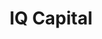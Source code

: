 ---
layout: firm_page
title: "IQ Capital"
id: "iqcapital.vc"
permalink: "/iqcapitaliqcapital.vc/"
website: "https://iqcapital.vc"
offices: "Cambridge (United Kingdom), London (United Kingdom)"
investment_stages: "Seed, Series A, Series B"
portfolio_companies: "Thought Machine, Nyobolt, Risilience, causaLens, Porotech, Speechmatics, Paragraf, Secretarium, CyberSmart, FNA, Cambridge GaN Devices, AccelerComm, M•QUBE, CybSafe, Opteran, BMLL Technologies, Divido, Oxford Space Systems, Imandra, Myrtle, Focal Point, Closed Loop Medicine, IOTICS, Valarian, Virti, ToffeeX, Synthesized, TurinTech, Nu Quantum, Pangaea Data, Neurovalens, NanoSyrinx, Apperio, Ionate, Imperagen, Boltzbit, AiM Medical Robotics, Funderbeam, Optellum, Pictura Bio, Dreamfold, Ai Build, QuadSAT, Mindgard, RevEng.AI, Mytos, Baseimmune, Quantum Diamonds, Flink, Wobble Genomics, Tagomics"
portfolio_link: "https://iqcapital.vc/companies/"
investment_markets: "Clean Tech, Cyber & Data Security, Future of Computing & Interfaces, Future of Finance, Health & Neuro-Tech, Novel AI, Robotics, Space-Tech & New Materials, Generative AI, Advanced Engineering, Novel Materials, Space-tech, Quantum Hardware and Algorithms, Cyber and Data Security, Synthetic Biology"
founded_year: "2006"
description: "IQ Capital is a deep tech venture capital firm with over 20 years of experience. They invest in companies with defensible IP, breakthrough technologies, and global ambitions, supporting founders from seed to growth. Their focus is on disruptive Deep Tech companies capable of dominating their global markets."
linkedin: "https://www.linkedin.com/company/iq-capital-partners"
twitter: "https://twitter.com/iq_capital_fund?lang=en"
instagram: ""
team_page: "https://iqcapital.vc/team/"
investor_type: "Venture Capital"
crunchbase: "https://www.crunchbase.com/organization/iq-capital-partners"
pitchbook: "https://pitchbook.com/profiles/investor/53885-26"

# SEO Optimization
meta_title: "IQ Capital - VC Firm - projectstartups.com"
meta_description: "IQ Capital, IQ Capital is a deep tech venture capital firm with over 20 years of experience. They invest in companies with defensible IP, breakthrough technologie..."
meta_keywords: "IQ Capital, Clean Tech, Cyber & Data Security, Future of Computing & Interfaces, Future of Finance, Health & Neuro-Tech, Novel AI, Robotics, Space-Tech & New Materials, Generative AI, Advanced Engineering, Novel Materials, Space-tech, Quantum Hardware and Algorithms, Cyber and Data Security, Synthetic Biology, VC firm, venture capital, startup investor, projectstartups.com"
canonical_url: "https://vc.projectstartups.com/iqcapitaliqcapital.vc/"
---